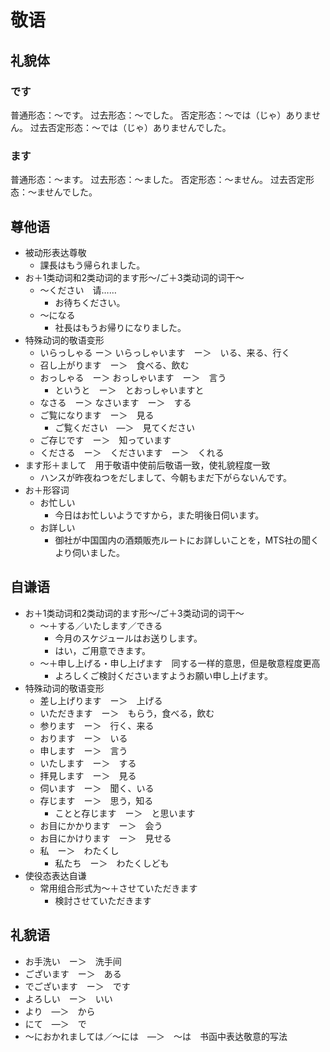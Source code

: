 # 敬语

## 礼貌体

### です

普通形态：～です。
过去形态：～でした。
否定形态：～では（じゃ）ありません。
过去否定形态：～では（じゃ）ありませんでした。

### ます

普通形态：～ます。
过去形态：～ました。
否定形态：～ません。
过去否定形态：～ませんでした。

## 尊他语

- 被动形表达尊敬
  - 課長はもう帰られました。
- お＋1类动词和2类动词的ます形～/ご＋3类动词的词干～
	- ～ください　请……
		- お待ちください。
	- ～になる
		- 社長はもうお帰りになりました。
- 特殊动词的敬语变形
	- いらっしゃる ー＞ いらっしゃいます　ー＞　いる、来る、行く
	- 召し上がります　ー＞　食べる、飲む
	- おっしゃる　ー＞ おっしゃいます　ー＞　言う
	    - というと　ー＞　とおっしゃいますと
	- なさる　ー＞ なさいます　ー＞　する
	- ご覧になります　ー＞　見る
	    - ご覧ください　―＞　見てください
	- ご存じです　ー＞　知っています
	- くださる　ー＞　くださいます　ー＞　くれる
- ます形＋まして　用于敬语中使前后敬语一致，使礼貌程度一致
	- ハンスが昨夜ねつをだしまして、今朝もまだ下がらないんです。
- お＋形容词
    - お忙しい
        - 今日はお忙しいようですから，また明後日伺います。
    - お詳しい
        - 御社が中国国内の酒類販売ルートにお詳しいことを，MTS社の聞くより伺いました。

## 自谦语

- お＋1类动词和2类动词的ます形～/ご＋3类动词的词干～
	- ～＋する／いたします／できる
		- 今月のスケジュールはお送りします。
		- はい，ご用意できます。
	- ～＋申し上げる・申し上げます　同する一样的意思，但是敬意程度更高
	    - よろしくご検討くださいますようお願い申し上げます。
- 特殊动词的敬语变形
    - 差し上げります　ー＞　上げる
    - いただきます　ー＞　もらう，食べる，飲む
	- 参ります　ー＞　行く、来る
	- おります　ー＞　いる
	- 申します　ー＞　言う
	- いたします　ー＞　する
	- 拝見します　ー＞　見る
	- 伺います　ー＞　聞く、いる
	- 存じます　ー＞　思う，知る
	    - ことと存じます　ー＞　と思います
	- お目にかかります　ー＞　会う
	- お目にかけります　ー＞　見せる
	- 私　ー＞　わたくし
	    - 私たち　ー＞　わたくしども
- 使役态表达自谦
    - 常用组合形式为～＋させていただきます
        - 検討させていただきます

## 礼貌语

- お手洗い　ー＞　洗手间
- ございます　ー＞　ある
- でございます　ー＞　です
- よろしい　ー＞　いい
- より　―＞　から
- にて　―＞　で
- ～におかれましては／～には　―＞　～は　书函中表达敬意的写法